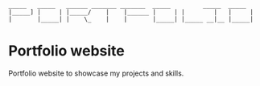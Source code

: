 ```
_____   _____   ______ _______ _______  _____         _____  _____
|_____] |     | |_____/    |    |______ |     | |        |   |     |
|       |_____| |    \_    |    |       |_____| |_____ __|__ |_____|
```

# Portfolio website


Portfolio website to showcase my projects and skills.
